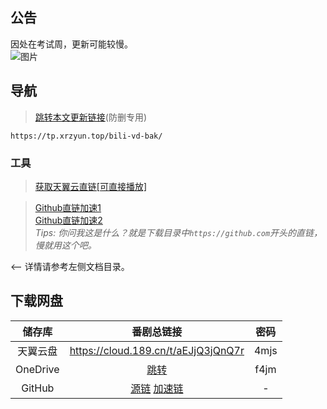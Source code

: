 ## 公告
因处在考试周，更新可能较慢。  
![图片](https://xrzyun.coding.net/p/blog/d/cdn/git/raw/master/img/xbtc/2021/1/30/xbtc_1611942988692_090317bd1c43e34f.jpg)
## 导航
> [跳转本文更新链接](https://tp.xrzyun.top/bili-vd-bak/)(防删专用)

```
https://tp.xrzyun.top/bili-vd-bak/
```

### 工具
> [获取天翼云直链[可直接播放]](https://api.zzux.net/189/down.html)

> [Github直链加速1](https://gh.msx.workers.dev/)  
[Github直链加速2](https://toolwa.com/github/)  
*Tips: 你问我这是什么？就是下载目录中`https://github.com`开头的直链，慢就用这个吧。*

<-- 详情请参考左侧文档目录。

## 下载网盘
储存库 | 番剧总链接 | 密码
:-----------: | :-----------: | :-----------:
 天翼云盘        |     https://cloud.189.cn/t/aEJjQ3jQnQ7r    |       4mjs
 OneDrive | [跳转](https://xrzcloud-my.sharepoint.com/:f:/g/personal/xrz_xrzyun_ml/EualmF7RdnRFpA_WoA1zPxkB-gE8GuaCUWSPftNEeW6dXQ?e=goU1cd) | f4jm 
 GitHub | [源链](https://github.com/xrz-cloud/bili-vd-bak/releases) [加速链](https://hub.fastgit.org/xrz-cloud/bili-vd-bak/releases) | -